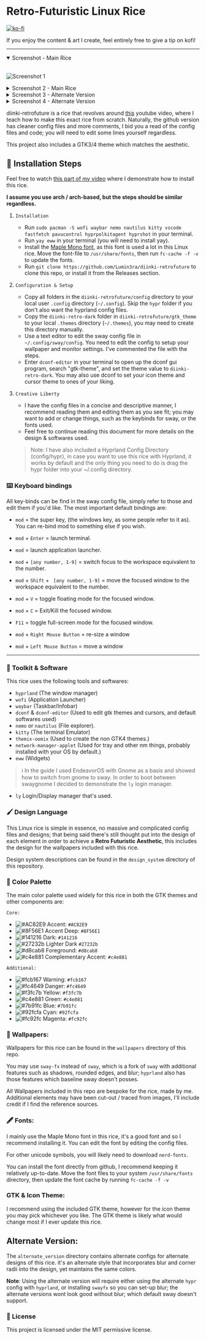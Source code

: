 # Retro-Futuristic Linux Rice

[![ko-fi](https://ko-fi.com/img/githubbutton_sm.svg)](https://ko-fi.com/E1E81FQW4S)

If you enjoy the content & art I create, feel entirely free to give a tip on kofi!

---

<details open>
<br>
<summary>Screenshot - Main Rice</summary>

![Screenshot 1](screenshots/5.png)

</details>

<details closed>
<br>
<summary>Screenshot 2 - Main Rice</summary>

![Screenshot 2](screenshots/3.png)

</details>

<details closed>
<br>
<summary>Screenshot 3 - Alternate Version</summary>

![Screenshot 2](screenshots/alt_1.png)

</details>

<details closed>
<br>
<summary>Screenshot 4 - Alternate Version</summary>

![Screenshot 2](screenshots/alt_2.png)

</details>

diinki-retrofuture is a rice that revolves around [this](https://youtu.be/jFz5gLqv-FM) youtube
video, where I teach how to make this exact rice from scratch. Naturally, the github version
has cleaner config files and more comments, I bid you a read of the config files and code; you will need to
edit some lines yourself regardless.

This project also includes a GTK3/4 theme which matches the aesthetic.

## 📌 Installation Steps

Feel free to watch [this part of my video](https://youtu.be/jFz5gLqv-FM&t=1903) where I demonstrate how to install this rice.

**I assume you use arch / arch-based, but the steps should be similar regardless.**

1. `Installation`
   - Run `sudo pacman -S wofi waybar nemo nautilus kitty vscode fastfetch pavucontrol hyprpolkitagent hyprshot` in your terminal.
   - Run `yay eww` in your terminal (you will need to install yay).
   - Install the [Maple Mono font](https://github.com/subframe7536/Maple-font), as this font is used a lot in this Linux rice. Move the font-file to `/usr/share/fonts`, then run `fc-cache -f -v` to update the fonts.
   - Run `git clone https://github.com/Lumin3ra/diinki-retrofuture` to clone this repo, or install it from the Releases section.
2. `Configuration & Setup`
   - Copy all folders in the `diinki-retrofuture/config` directory to your local user `.config` directory
     (`~/.config`). Skip the `hypr` folder if you don't also want the hyprland config files.
   - Copy the `diinki-retro-dark` folder in `diinki-retrofuture/gtk_theme` to your local `.themes` directory (`~/.themes`), you may need to create this directory manually.
   - Use a text editor to edit the sway config file in `~/.config/sway/config`. You need to edit the config
     to setup your wallpaper and monitor settings. I've commented the file with the steps.
   - Enter `dconf-editor` in your terminal to open up the dconf gui program, search "gtk-theme", and set the theme value to `diinki-retro-dark`. You may also use dconf to set your icon theme and cursor theme to ones of your liking.
3. `Creative Liberty`

   - I have the config files in a concise and descriptive manner, I recommend reading them and
     editing them as you see fit; you may want to add or change things, such as the keybinds for sway, or
     the fonts used.
   - Feel free to continue reading this document for more details on the design & softwares used.

   > Note: I have also included a Hyprland Config Directory (config/hypr), in case you want to use this rice with Hyprland,
   > it works by default and the only thing you need to do is drag the hypr folder into your ~/.config directory.

### ⌨️ Keyboard bindings

All key-binds can be find in the sway config file, simply refer to those and edit them if you'd like.
The most important default bindings are:

- `mod` = the super key, (the windows key, as some people refer to it as). You can re-bind mod to something else if you wish.

- `mod` + `Enter` = launch terminal.
- `mod` = launch application launcher.
- `mod` + `[any number, 1-9]` = switch focus to the workspace equivalent to the number.
- `mod` + `Shift` + ` [any number, 1-9]` = move the focused window to the workspace equivalent to the number.
- `mod` + `V` = toggle floating mode for the focused window.
- `mod` + `C` = Exit/Kill the focused window.
- `F11` = toggle full-screen mode for the focused window.
- `mod` + `Right Mouse Button` = re-size a window
- `mod` + `Left Mouse Button` = move a window

---

### 💾 Toolkit & Software

This rice uses the following tools and softwares:

- `hyprland` (The window manager)
- `wofi` (Application Launcher)
- `waybar` (Taskbar/Infobar)
- `dconf` & `dconf-editor` (Used to edit gtk themes and cursors, and default softwares used)
- `nemo` or `nautilus` (File explorer).
- `kitty` (The terminal Emulator)
- `themix-oomix` (Used to create the non GTK4 themes.)
- `network-manager-applet` (Used for tray and other nm things, probably installed with your OS by default.)
- `eww` (Widgets)

> ℹ️ In the guide I used EndeavorOS with Gnome as a basis and showed how to switch from gnome
> to sway. In order to boot between swaygnome I decided to demonstrate the `ly` login
> manager.

- `ly` Login/Display manager that's used.

### 🖌️ Design Language

This Linux rice is simple in essence, no massive and complicated config files and designs;
that being said there's still thought put into the design of each element in order to achieve a **Retro Futuristic Aesthetic**,
this includes the design for the wallpapers included with this rice.

Design system descriptions can be found in the `design_system` directory of this repository.

### 🎨 Color Palette

The main color palette used widely for this rice in both the GTK themes and other components are:

`Core:`

- ![#AC82E9](https://placehold.co/15x15/AC82E9/AC82E9.png) Accent: `#AC82E9`
- ![#8F56E1](https://placehold.co/15x15/8F56E1/8F56E1.png) Accent Deep: `#8F56E1`
- ![#141216](https://placehold.co/15x15/141216/141216.png) Dark: `#141216`
- ![#27232b](https://placehold.co/15x15/27232b/27232b.png) Lighter Dark `#27232b`
- ![#d8cab8](https://placehold.co/15x15/d8cab8/d8cab8.png) Foreground: `#d8cab8`
- ![#c4e881](https://placehold.co/15x15/c4e881/c4e881.png) Complementary Accent: `#c4e881`

`Additional:`

- ![#fcb167](https://placehold.co/15x15/fcb167/fcb167.png) Warning: `#fcb167`
- ![#fc4649](https://placehold.co/15x15/fc4649/fc4649.png) Danger: `#fc4649`
- ![#f3fc7b](https://placehold.co/15x15/f3fc7b/f3fc7b.png) Yellow: `#f3fc7b`
- ![#c4e881](https://placehold.co/15x15/c4e881/c4e881.png) Green: `#c4e881`
- ![#7b91fc](https://placehold.co/15x15/7b91fc/7b91fc.png) Blue: `#7b91fc`
- ![#92fcfa](https://placehold.co/15x15/92fcfa/92fcfa.png) Cyan: `#92fcfa`
- ![#fc92fc](https://placehold.co/15x15/fc92fc/fc92fc.png) Magenta: `#fc92fc`

### 🌆 Wallpapers:

Wallpapers for this rice can be found in the `wallpapers` directory of this repo.

You may use `sway-fx` instead of `sway`, which is a fork of `sway` with additional features
such as shadows, rounded edges, and blur; `hyprland` also has those features which baseline sway
doesn't posses.

All Wallpapers included in this repo are bespoke for the rice, made by me. Additional elements may
have been cut-out / traced from images, I'll include credit if I find the reference sources.

### 🖋️ Fonts:

I mainly use the Maple Mono font in this rice, it's a good font and so I recommend installing it.
You can edit the font by editing the config files.

For other unicode symbols, you will likely need to download `nerd-fonts`.

You can install the font directly from github, I recommend keeping it relatively up-to-date. Move the font
files to your system `/usr/share/fonts` directory, then update the font cache by running `fc-cache -f -v`

### GTK & Icon Theme:

I recommend using the included GTK theme, however for the icon theme you may pick whichever you like. The
GTK theme is likely what would change most if I ever update this rice.

## Alternate Version:

The `alternate_version` directory contains alternate configs for alternate designs of this rice.
it's an alternate style that incorporates blur and corner radii into the design, yet maintains
the same colors.

**Note**: Using the alternate version will require either using the alternate
`hypr` config with `hyprland`, or installing `swayfx` so you can set-up blur; the alternate
versions wont look good without blur; which default sway doesn't support.

### 📜 License

This project is licensed under the MIT permissive license.
